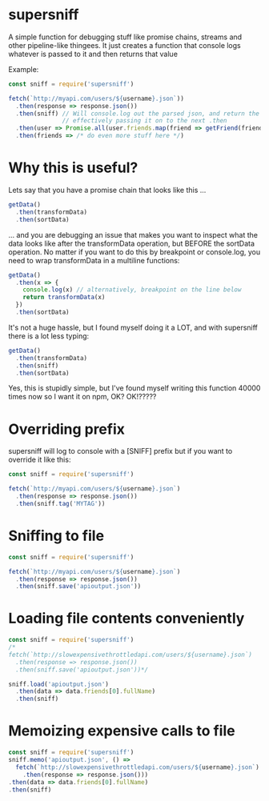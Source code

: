 # supersniff

A simple function for debugging stuff like promise chains, streams and other pipeline-like thingees. It just creates a function that console logs whatever is passed to it and then returns that value

Example:
```javascript
const sniff = require('supersniff')

fetch(`http://myapi.com/users/${username}.json`))
  .then(response => response.json())
  .then(sniff) // Will console.log out the parsed json, and return the value,
               // effectively passing it on to the next .then
  .then(user => Promise.all(user.friends.map(friend => getFriend(friendId))))
  .then(friends => /* do even more stuff here */)
```

# Why this is useful?
Lets say that you have a promise chain that looks like this ...
```javascript
getData()
  .then(transformData)
  .then(sortData)
```
... and you are debugging an issue that makes you want to inspect what the data looks like after the transformData operation, but BEFORE the sortData operation. No matter if you want to do this by breakpoint or console.log, you need to wrap transformData in a multiline functions:
```javascript
getData()
  .then(x => {
    console.log(x) // alternatively, breakpoint on the line below
    return transformData(x)
  })
  .then(sortData)
```
It's not a huge hassle, but I found myself doing it a LOT, and with supersniff there is a lot less typing:
```javascript
getData()
  .then(transformData)
  .then(sniff)
  .then(sortData)
```
Yes, this is stupidly simple, but I've found myself writing this function 40000 times now so I want it on npm, OK? OK!?????

# Overriding prefix
supersniff will log to console with a [SNIFF] prefix but if you want to override it like this:

```javascript
const sniff = require('supersniff')

fetch(`http://myapi.com/users/${username}.json`)
  .then(response => response.json())
  .then(sniff.tag('MYTAG'))
```

# Sniffing to file
```javascript
const sniff = require('supersniff')

fetch(`http://myapi.com/users/${username}.json`)
  .then(response => response.json())
  .then(sniff.save('apioutput.json'))
```

# Loading file contents conveniently
```javascript
const sniff = require('supersniff')
/*
fetch(`http://slowexpensivethrottledapi.com/users/${username}.json`)
  .then(response => response.json())
  .then(sniff.save('apioutput.json'))*/

sniff.load('apioutput.json')
  .then(data => data.friends[0].fullName)
  .then(sniff)
```

# Memoizing expensive calls to file

```javascript
const sniff = require('supersniff')
sniff.memo('apioutput.json', () =>
  fetch(`http://slowexpensivethrottledapi.com/users/${username}.json`)
    .then(response => response.json()))
.then(data => data.friends[0].fullName)
.then(sniff)
```

